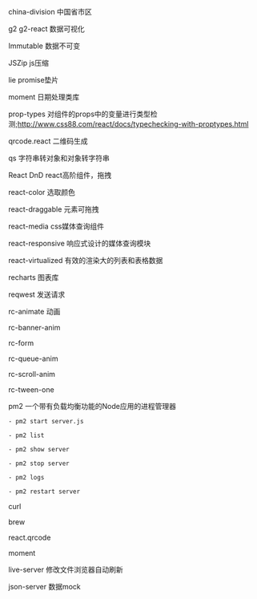 china-division    中国省市区

g2    g2-react    数据可视化

Immutable    数据不可变

JSZip    js压缩

lie    promise垫片

moment    日期处理类库

prop-types    对组件的props中的变量进行类型检测;http://www.css88.com/react/docs/typechecking-with-proptypes.html

qrcode.react    二维码生成

qs    字符串转对象和对象转字符串

React DnD    react高阶组件，拖拽

react-color    选取颜色

react-draggable    元素可拖拽

react-media    css媒体查询组件

react-responsive    响应式设计的媒体查询模块

react-virtualized    有效的渲染大的列表和表格数据

recharts    图表库

reqwest    发送请求

rc-animate    动画

rc-banner-anim

rc-form

rc-queue-anim

rc-scroll-anim

rc-tween-one

pm2    一个带有负载均衡功能的Node应用的进程管理器

    - pm2 start server.js
    
    - pm2 list
    
    - pm2 show server
    
    - pm2 stop server
    
    - pm2 logs
    
    - pm2 restart server


curl

brew

react.qrcode

moment

live-server    修改文件浏览器自动刷新

json-server    数据mock













